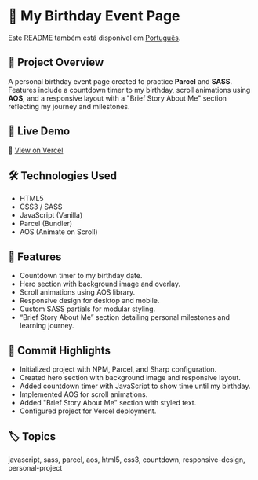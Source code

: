 <h1>🎉 My Birthday Event Page</h1>
<p>
  Este README também está disponível em <a href="./README.pt-br.md">Português</a>.
</p>
<h2>📖 Project Overview</h2>
<p>
  A personal birthday event page created to practice <strong>Parcel</strong> and <strong>SASS</strong>.
   Features include a countdown timer to my birthday, scroll animations using <strong>AOS</strong>,
   and a responsive layout with a "Brief Story About Me" section reflecting my journey and milestones.
</p>
<h2>🚀 Live Demo</h2>
<p>
  🔗 <a href="https://evento-aniversario-steel.vercel.app/" target="_blank">View on Vercel</a>
</p>
<h2>🛠️ Technologies Used</h2>
<ul>
  <li>HTML5</li>
  <li>CSS3 / SASS</li>
  <li>JavaScript (Vanilla)</li>
  <li>Parcel (Bundler)</li>
  <li>AOS (Animate on Scroll)</li>
</ul>
<h2>📂 Features</h2>
<ul>
  <li>Countdown timer to my birthday date.</li>
  <li>Hero section with background image and overlay.</li>
  <li>Scroll animations using AOS library.</li>
  <li>Responsive design for desktop and mobile.</li>
  <li>Custom SASS partials for modular styling.</li>
  <li>“Brief Story About Me” section detailing personal milestones and learning journey.</li>
</ul>
<h2>📜 Commit Highlights</h2>
<ul>
  <li>Initialized project with NPM, Parcel, and Sharp configuration.</li>
  <li>Created hero section with background image and responsive layout.</li>
  <li>Added countdown timer with JavaScript to show time until my birthday.</li>
  <li>Implemented AOS for scroll animations.</li>
  <li>Added "Brief Story About Me" section with styled text.</li>
  <li>Configured project for Vercel deployment.</li>
</ul>
<h2>🏷️ Topics</h2>
<p>
  javascript, sass, parcel, aos, html5, css3, countdown, responsive-design, personal-project
</p>
